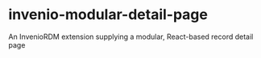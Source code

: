 # invenio-modular-detail-page
An InvenioRDM extension supplying a modular, React-based record detail page
